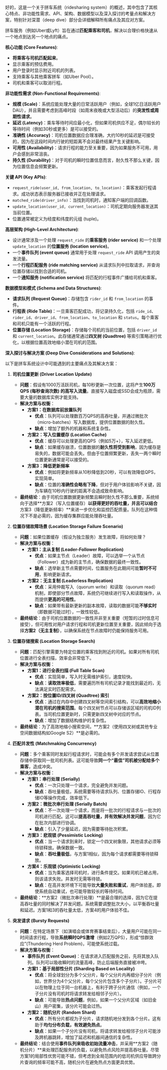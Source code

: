 好的，这是一个关于拼车系统（ridesharing system）的概述，其中包含了其核心特点、非功能性需求、API、架构、数据模型以及深入探讨的考量点和解决方案，特别针对深潜（deep dive）部分会详细解释所有痛点及其应对方案。

拼车服务（例如Uber或Lyft）旨在通过**匹配乘客和司机**，解决以合理价格快速从一个地点到达另一个地点的痛点。

**核心功能 (Core Features)**:

*   **将乘客与司机匹配起来**。
*   显示乘客的预估费用。
*   用户登录时显示附近司机的列表。
*   支持乘客与其他乘客拼车（如Uber Pool）。
*   司机和乘客可以取消行程。

**非功能性需求 (Non-Functional Requirements)**:

*   **规模 (Scale)**：系统应能处理大量的日常活跃用户（例如，全球1亿日活跃用户DAU），并且需要考虑到高峰时段（如周末夜晚或大型活动后）的**突发性或周期性请求**。
*   **延迟 (Latency)**：乘车等待时间应最小化，但如果司机供应不足，偶尔较长的等待时间（例如30秒或更多）是可以接受的。
*   **准确性 (Accuracy)**：司机位置数据应合理准确，大约10秒的延迟是可接受的，因为在这段时间内行驶的短距离不会对最终结果产生关键影响。
*   **可用性 (Availability)**：请求行程的能力至关重要，因为如果服务不可用，用户会感到非常沮丧。
*   **持久性 (Durability)**：对于司机的瞬时位置信息而言，耐久性不那么关键，因为位置信息会频繁更新。

**关键 API (Key APIs)**:

*   `request_ride(user_id, from_location, to_location)`：乘客发起行程请求。成功状态表示服务器已接收并正在处理请求。
*   `matched_ride(driver_info)`：当找到司机时，通知客户端的回调函数。
*   `update_location(user_id, current_location)`：司机定期向服务器发送其当前位置。
*   位置通常被定义为经度和纬度的元组 (tuple)。

**高层架构 (High-Level Architecture)**:

*   设计通常涉及一个处理 `request_ride` 的**乘客服务 (rider service)** 和一个处理 `update_location` 的**位置服务 (location service)**。
*   一个**事件队列 (event queue)** 通常用于处理 `request_ride` API 调用产生的突发流量。
*   一个**行程匹配服务 (ride matching service)** 从请求队列中拉取请求，并查询位置存储以找到合适的司机。
*   一个**通知服务 (notification service)** 将匹配的行程事件广播给司机和乘客。

**数据模型和模式 (Schema and Data Structures)**:

*   **请求队列 (Request Queue)**：存储包含 `rider_id` 和 `from_location` 的事件。
*   **行程表 (Ride Table)**：一旦乘客匹配成功，将记录持久化，包括 `ride_id`、`rider_id`、`driver_id`、`from_location`、`to_location` 和 `status`。每个乘客和司机只能有一个活跃的行程。
*   **位置存储 (Location Storage)**：存储每个司机的当前位置，包括 `driver_id` 和 `current_location`。此存储通常通过**四叉树 (Quadtree)** 等索引策略进行优化，以根据位置高效地缩小潜在司机的范围。

**深入探讨与解决方案 (Deep Dive Considerations and Solutions)**:

以下是拼车系统设计中可能遇到的主要痛点及其解决方案：

1.  **司机位置更新 (Driver Location Update)**
    *   **问题**：假设有1000万活跃司机，每10秒更新一次位置，这将产生**100万 QPS (每秒查询次数) 的高写入流量**。直接写入磁盘或SSD会成为瓶颈，需要大量的数据库实例才能支持。
    *   **解决方案与权衡**：
        *   **方案1：在数据库前放置队列**
            *   **优点**：队列可以处理数百万QPS的高吞吐量，并通过微批次（micro-batches）写入数据库，提供位置数据的耐久性。
            *   **缺点**：增加了额外的机器和系统复杂性。
        *   **方案2：写入位置缓存 (Location Cache)**
            *   **优点**：缓存可以处理更高的QPS（例如5万+），写入延迟更低。
            *   **缺点**：如果缓存崩溃，位置数据的**耐久性将受到影响**，因为缓存是易失的，数据可能会丢失。但由于位置频繁更新，丢失一两个瞬时位置更新通常是可以接受的。
        *   **方案3：降低更新频率**
            *   **优点**：例如将更新频率从10秒降低到20秒，可以有效降低QPS，实现简单。
            *   **缺点**：位置的**准确性会略有下降**，但对于用户体验影响不关键，因为车辆在10秒内行驶的距离不会造成致命影响。
    *   **最终结论**：由于司机位置数据更新频繁且瞬时耐久性不那么重要，系统倾向于选择**方案2（写入位置缓存）**以获得更好的吞吐量，并且可以结合**方案3（降低更新频率）**来进一步优化和监控匹配质量。队列在这种情况下不是必需的，因为缓存集群应能处理吞吐量。

2.  **位置存储故障场景 (Location Storage Failure Scenario)**
    *   **问题**：如果位置缓存（假设为独立服务）发生故障，将如何处理？
    *   **解决方案与权衡**：
        *   **方案1：主从复制 (Leader-Follower Replication)**
            *   **优点**：如果主节点（Leader）故障，可以选举一个从节点（Follower）成为新的主节点，确保数据的最终一致性。
            *   **缺点**：选举新主节点需要时间，位置服务在此期间可能**暂时不可用**，影响更新请求。
        *   **方案2：无主复制 (Leaderless Replication)**
            *   **优点**：采用仲裁写入（quorum write）和读取（quorum read）机制，即使部分节点故障，系统仍可继续进行写入和读取操作，从而提供**更高的可用性**。
            *   **缺点**：如果带有最新更新的副本故障，读取的数据可能**不够实时**（即数据可能过时），一致性较低。
    *   **最终结论**：由于司机位置数据的一致性并非至关重要（短暂的过时信息可接受），但可用性对用户请求行程和司机更新位置至关重要，因此倾向于选择**方案2（无主复制）**，以确保系统在节点故障时仍能保持服务可用。

3.  **位置存储搜索 (Location Storage Search)**
    *   **问题**：匹配引擎需要为特定位置的乘客找到附近的司机。如果对所有司机位置进行全表扫描，效率会非常低下。
    *   **解决方案与权衡**：
        *   **方案1：进行全表扫描 (Full Table Scan)**
            *   **优点**：实现简单，写入时无需维护索引，速度较快。
            *   **缺点**：**读取效率极低**，需要遍历所有司机记录才能找到最近的，无法满足实时匹配需求。
        *   **方案2：按位置ID/四叉树 (Quadtree) 索引**
            *   **优点**：通过在内存中创建四叉树等空间索引结构，可以**高效地缩小潜在司机的搜索范围**。每个四叉树节点可以存储该区域的司机ID列表。当司机位置更新时，只需更新四叉树中对应的节点。
            *   **缺点**：增加了数据结构维护的复杂性。
    *   **最终结论**：为了高效地缩小搜索空间，**方案2（使用四叉树或其他专业空间数据结构如Google S2）**是必需的。

4.  **匹配并发性 (Matchmaking Concurrency)**
    *   **问题**：多个乘客同时发起行程请求时，可能会有多个并发请求尝试从位置存储中获取同一批司机列表。这可能导致**同一个“最佳”司机被分配给多个乘客**，造成冲突。
    *   **解决方案与权衡**：
        *   **方案1：串行处理 (Serially)**
            *   **优点**：一次只处理一个请求，完全避免并发问题。
            *   **缺点**：吞吐量极低，系统需要等待请求队列、位置存储IO、行程存储IO等操作完成，效率低下。
        *   **方案2：微批次串行处理 (Serially Batch)**
            *   **优点**：不一次处理一个请求，而是将一批次的行程请求与一批次的司机进行匹配。这可以**提高吞吐量，并有效解决并发问题**，因为它在批次内部进行协调。
            *   **缺点**：引入了少量延迟，因为需要等待批次积累。
        *   **方案3：悲观锁 (Pessimistic Locking)**
            *   **优点**：当一个请求到来时，锁定一个四叉树象限，其他请求必须等待锁释放。确保数据一致。
            *   **缺点**：**吞吐量极低**，与方案1相似，因为每个请求都需要等待锁释放。
        *   **方案4：乐观锁 (Optimistic Locking)**
            *   **优点**：当为乘客选择司机时，进行条件提交。如果司机已被占用，则该请求失败。并发时无需等待锁。
            *   **缺点**：在高并发环境下可能导致**大量失败和重试**，用户体验差。即使系统自动重试，也可能导致较长的等待时间。
    *   **最终结论**：**方案2（微批次串行处理）**是最合理的选择，因为它在提高吞吐量的同时解决了并发问题。系统需要调整批次大小，以平衡吞吐量和延迟。方案1和3的吞吐量太低，方案4的用户体验不佳。

5.  **突发请求 (Bursty Requests)**
    *   **问题**：在特定场景下（如演唱会或体育赛事结束后），大量用户可能在同一时间请求行程，导致**系统瞬时QPS激增**（例如2万QPS），形成“惊群效应”(Thundering Herd Problem)，可能使系统过载。
    *   **解决方案与权衡**：
        *   **事件队列 (Event Queue)**：在请求进入匹配服务之前，先将其放入队列。队列可以吸收瞬时的流量高峰，防止后端服务直接被冲垮。
        *   **方案1：基于局部性分片 (Sharding Based on Locality)**
            *   **优点**：将全球划分为多个父分片，每个父分片内再细分子分片（例如，世界分为4个父分片，每个父分片包含多个子分片）。子分片可以在物理上位于同一台机器上，有利于跨子分片通信（例如，一个子分片没有司机时将请求转发给相邻子分片）。
            *   **缺点**：可能导致**热点问题**，例如，如果一个父分片区域（如旧金山）用户密集，该分片可能会过热。
        *   **方案2：随机分片 (Random Shard)**
            *   **优点**：所有分片都视为子分片，请求随机地分发到各个分片。这有助于**均匀分布负载，有效避免热点**。
            *   **缺点**：如果一个子分片没有司机，将请求转发给相邻子分片可能涉及跨机器跳转，增加了延迟和机器间通信的复杂性。
    *   **最终结论**：结合使用**事件队列来吸收初始流量冲击**，并采用**方案2（随机分片）**来处理匹配服务的负载，以避免热点风险并提高吞吐量。尽管方案1的局部性优势可能不错，但考虑到全局范围内的低司机供应导致跨分片查询的频率可能不高，随机分片在避免热点方面更具优势。
